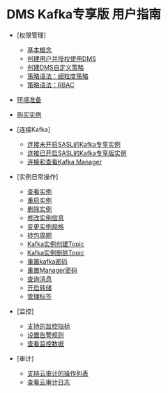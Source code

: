 # DMS Kafka专享版 用户指南

-   [权限管理]
    -   [基本概念](基本概念.md)
    -   [创建用户并授权使用DMS](创建用户并授权使用DMS.md)
    -   [创建DMS自定义策略](创建DMS自定义策略.md)
    -   [策略语法：细粒度策略](策略语法-细粒度策略.md)
    -   [策略语法：RBAC](策略语法-RBAC.md)

-   [环境准备](环境准备.md)
-   [购买实例](购买实例.md)
-   [连接Kafka]
    -   [连接未开启SASL的Kafka专享实例](连接未开启SASL的Kafka专享实例.md)
    -   [连接已开启SASL的Kafka专享版实例](连接已开启SASL的Kafka专享版实例.md)
    -   [连接和查看Kafka Manager](连接和查看Kafka-Manager.md)

-   [实例日常操作]
    -   [查看实例](查看实例.md)
    -   [重启实例](重启实例.md)
    -   [删除实例](删除实例.md)
    -   [修改实例信息](修改实例信息.md)
    -   [变更实例规格](变更实例规格.md)
    -   [转包周期](转包周期.md)
    -   [Kafka实例创建Topic](Kafka实例创建Topic.md)
    -   [Kafka实例删除Topic](Kafka实例删除Topic.md)
    -   [重置kafka密码](重置kafka密码.md)
    -   [重置Manager密码](重置Manager密码.md)
    -   [查询消息](查询消息.md)
    -   [开启转储](开启转储.md)
    -   [管理标签](管理标签.md)

-   [监控]
    -   [支持的监控指标](支持的监控指标.md)
    -   [设置告警规则](设置告警规则.md)
    -   [查看监控数据](查看监控数据.md)

-   [审计]
    -   [支持云审计的操作列表](支持云审计的操作列表.md)
    -   [查看云审计日志](查看云审计日志.md)


